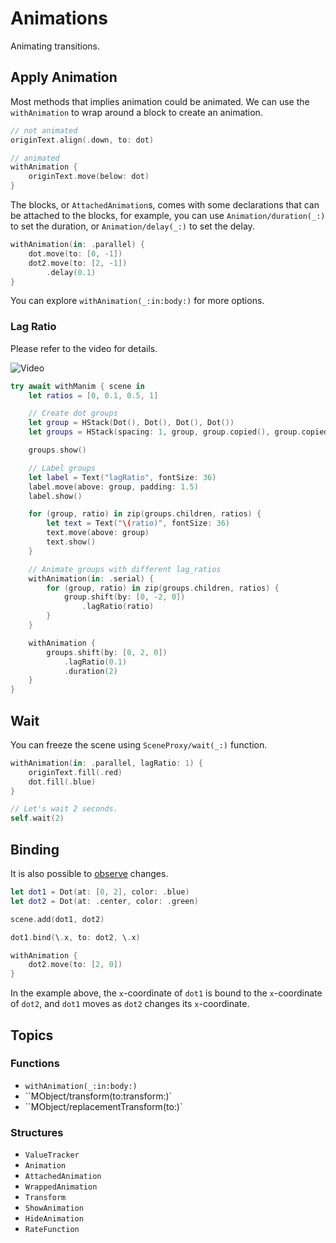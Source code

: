 
# Animations

Animating transitions.


## Apply Animation

Most methods that implies animation could be animated. We can use the `withAnimation` to wrap around a block to create an animation.

```swift
// not animated
originText.align(.down, to: dot)

// animated
withAnimation {
    originText.move(below: dot)
}
```

The blocks, or ``AttachedAnimation``s, comes with some declarations that can be attached to the blocks, for example, you can use ``Animation/duration(_:)`` to set the duration, or ``Animation/delay(_:)`` to set the delay.
```swift
withAnimation(in: .parallel) {
    dot.move(to: [0, -1])
    dot2.move(to: [2, -1])
        .delay(0.1)
}
```

You can explore ``withAnimation(_:in:body:)`` for more options.

### Lag Ratio

Please refer to the video for details.

![Video](lagRatio)

```swift
try await withManim { scene in
    let ratios = [0, 0.1, 0.5, 1]

    // Create dot groups
    let group = HStack(Dot(), Dot(), Dot(), Dot())
    let groups = HStack(spacing: 1, group, group.copied(), group.copied(), group.copied())

    groups.show()

    // Label groups
    let label = Text("lagRatio", fontSize: 36)
    label.move(above: group, padding: 1.5)
    label.show()

    for (group, ratio) in zip(groups.children, ratios) {
        let text = Text("\(ratio)", fontSize: 36)
        text.move(above: group)
        text.show()
    }

    // Animate groups with different lag_ratios
    withAnimation(in: .serial) {
        for (group, ratio) in zip(groups.children, ratios) {
            group.shift(by: [0, -2, 0])
                .lagRatio(ratio)
        }
    }

    withAnimation {
        groups.shift(by: [0, 2, 0])
            .lagRatio(0.1)
            .duration(2)
    }
} 
```


## Wait

You can freeze the scene using ``SceneProxy/wait(_:)`` function.

```swift
withAnimation(in: .parallel, lagRatio: 1) {
    originText.fill(.red)
    dot.fill(.blue)
}

// Let's wait 2 seconds.
self.wait(2)
```

## Binding

It is also possible to [observe](``MObject/addUpdater(index:initialCall:handler:)``) changes.

```swift
let dot1 = Dot(at: [0, 2], color: .blue)
let dot2 = Dot(at: .center, color: .green)

scene.add(dot1, dot2)

dot1.bind(\.x, to: dot2, \.x)

withAnimation {
    dot2.move(to: [2, 0])
}
```

In the example above, the `x`-coordinate of `dot1` is bound to the `x`-coordinate of `dot2`, and `dot1` moves as `dot2` changes its `x`-coordinate.

## Topics

### Functions
- ``withAnimation(_:in:body:)``
- ``MObject/transform(to:transform:)`
- ``MObject/replacementTransform(to:)`

### Structures
- ``ValueTracker``
- ``Animation``
- ``AttachedAnimation``
- ``WrappedAnimation``
- ``Transform``
- ``ShowAnimation``
- ``HideAnimation``
- ``RateFunction``
